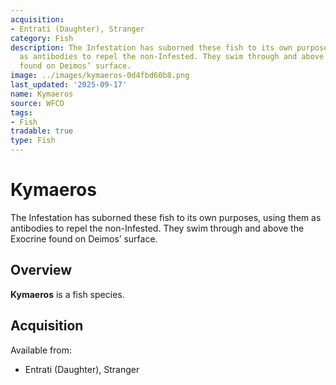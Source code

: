```yaml
---
acquisition:
- Entrati (Daughter), Stranger
category: Fish
description: The Infestation has suborned these fish to its own purposes, using them
  as antibodies to repel the non-Infested. They swim through and above the Exocrine
  found on Deimos’ surface.
image: ../images/kymaeros-0d4fbd60b8.png
last_updated: '2025-09-17'
name: Kymaeros
source: WFCD
tags:
- Fish
tradable: true
type: Fish
---
```


# Kymaeros

The Infestation has suborned these fish to its own purposes, using them as antibodies to repel the non-Infested. They swim through and above the Exocrine found on Deimos’ surface.

## Overview

**Kymaeros** is a fish species.

## Acquisition

Available from:
- Entrati (Daughter), Stranger

